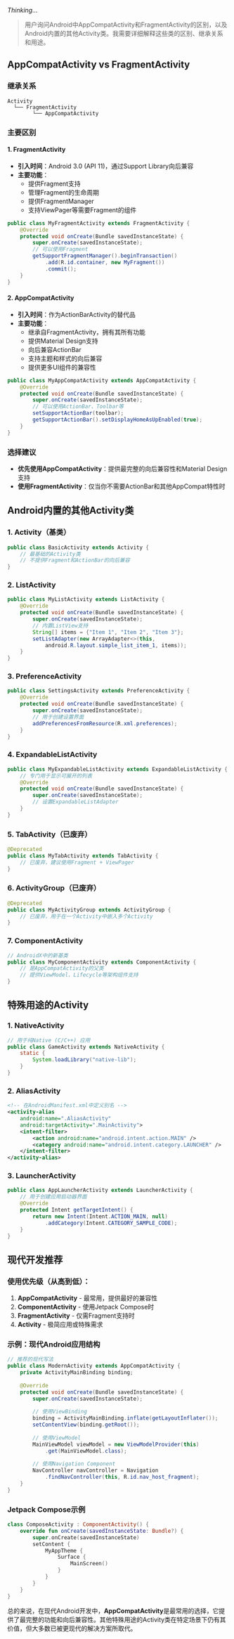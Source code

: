 *Thinking...*

> 用户询问Android中AppCompatActivity和FragmentActivity的区别，以及Android内置的其他Activity类。我需要详细解释这些类的区别、继承关系和用途。

## AppCompatActivity vs FragmentActivity

### 继承关系
```
Activity
  └── FragmentActivity
        └── AppCompatActivity
```

### 主要区别

#### 1. **FragmentActivity**
- **引入时间**：Android 3.0 (API 11)，通过Support Library向后兼容
- **主要功能**：
  - 提供Fragment支持
  - 管理Fragment的生命周期
  - 提供FragmentManager
  - 支持ViewPager等需要Fragment的组件

```java
public class MyFragmentActivity extends FragmentActivity {
    @Override
    protected void onCreate(Bundle savedInstanceState) {
        super.onCreate(savedInstanceState);
        // 可以使用Fragment
        getSupportFragmentManager().beginTransaction()
            .add(R.id.container, new MyFragment())
            .commit();
    }
}
```

#### 2. **AppCompatActivity**
- **引入时间**：作为ActionBarActivity的替代品
- **主要功能**：
  - 继承自FragmentActivity，拥有其所有功能
  - 提供Material Design支持
  - 向后兼容ActionBar
  - 支持主题和样式的向后兼容
  - 提供更多UI组件的兼容性

```java
public class MyAppCompatActivity extends AppCompatActivity {
    @Override
    protected void onCreate(Bundle savedInstanceState) {
        super.onCreate(savedInstanceState);
        // 可以使用ActionBar、Toolbar等
        setSupportActionBar(toolbar);
        getSupportActionBar().setDisplayHomeAsUpEnabled(true);
    }
}
```

### 选择建议
- **优先使用AppCompatActivity**：提供最完整的向后兼容性和Material Design支持
- **使用FragmentActivity**：仅当你不需要ActionBar和其他AppCompat特性时

## Android内置的其他Activity类

### 1. **Activity（基类）**
```java
public class BasicActivity extends Activity {
    // 最基础的Activity类
    // 不提供Fragment和ActionBar的向后兼容
}
```

### 2. **ListActivity**
```java
public class MyListActivity extends ListActivity {
    @Override
    protected void onCreate(Bundle savedInstanceState) {
        super.onCreate(savedInstanceState);
        // 内置ListView支持
        String[] items = {"Item 1", "Item 2", "Item 3"};
        setListAdapter(new ArrayAdapter<>(this, 
            android.R.layout.simple_list_item_1, items));
    }
}
```

### 3. **PreferenceActivity**
```java
public class SettingsActivity extends PreferenceActivity {
    @Override
    protected void onCreate(Bundle savedInstanceState) {
        super.onCreate(savedInstanceState);
        // 用于创建设置界面
        addPreferencesFromResource(R.xml.preferences);
    }
}
```

### 4. **ExpandableListActivity**
```java
public class MyExpandableListActivity extends ExpandableListActivity {
    // 专门用于显示可展开的列表
    @Override
    protected void onCreate(Bundle savedInstanceState) {
        super.onCreate(savedInstanceState);
        // 设置ExpandableListAdapter
    }
}
```

### 5. **TabActivity（已废弃）**
```java
@Deprecated
public class MyTabActivity extends TabActivity {
    // 已废弃，建议使用Fragment + ViewPager
}
```

### 6. **ActivityGroup（已废弃）**
```java
@Deprecated
public class MyActivityGroup extends ActivityGroup {
    // 已废弃，用于在一个Activity中嵌入多个Activity
}
```

### 7. **ComponentActivity**
```java
// AndroidX中的新基类
public class MyComponentActivity extends ComponentActivity {
    // 是AppCompatActivity的父类
    // 提供ViewModel、Lifecycle等架构组件支持
}
```

## 特殊用途的Activity

### 1. **NativeActivity**
```java
// 用于纯Native (C/C++) 应用
public class GameActivity extends NativeActivity {
    static {
        System.loadLibrary("native-lib");
    }
}
```

### 2. **AliasActivity**
```xml
<!-- 在AndroidManifest.xml中定义别名 -->
<activity-alias
    android:name=".AliasActivity"
    android:targetActivity=".MainActivity">
    <intent-filter>
        <action android:name="android.intent.action.MAIN" />
        <category android:name="android.intent.category.LAUNCHER" />
    </intent-filter>
</activity-alias>
```

### 3. **LauncherActivity**
```java
public class AppLauncherActivity extends LauncherActivity {
    // 用于创建应用启动器界面
    @Override
    protected Intent getTargetIntent() {
        return new Intent(Intent.ACTION_MAIN, null)
            .addCategory(Intent.CATEGORY_SAMPLE_CODE);
    }
}
```

## 现代开发推荐

### 使用优先级（从高到低）：
1. **AppCompatActivity** - 最常用，提供最好的兼容性
2. **ComponentActivity** - 使用Jetpack Compose时
3. **FragmentActivity** - 仅需Fragment支持时
4. **Activity** - 极简应用或特殊需求

### 示例：现代Android应用结构
```java
// 推荐的现代写法
public class ModernActivity extends AppCompatActivity {
    private ActivityMainBinding binding;
    
    @Override
    protected void onCreate(Bundle savedInstanceState) {
        super.onCreate(savedInstanceState);
        
        // 使用ViewBinding
        binding = ActivityMainBinding.inflate(getLayoutInflater());
        setContentView(binding.getRoot());
        
        // 使用ViewModel
        MainViewModel viewModel = new ViewModelProvider(this)
            .get(MainViewModel.class);
            
        // 使用Navigation Component
        NavController navController = Navigation
            .findNavController(this, R.id.nav_host_fragment);
    }
}
```

### Jetpack Compose示例
```kotlin
class ComposeActivity : ComponentActivity() {
    override fun onCreate(savedInstanceState: Bundle?) {
        super.onCreate(savedInstanceState)
        setContent {
            MyAppTheme {
                Surface {
                    MainScreen()
                }
            }
        }
    }
}
```

总的来说，在现代Android开发中，**AppCompatActivity**是最常用的选择，它提供了最完整的功能和向后兼容性。其他特殊用途的Activity类在特定场景下仍有其价值，但大多数已被更现代的解决方案所取代。